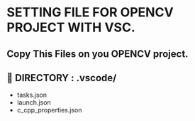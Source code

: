 # SETTING FILE FOR OPENCV PROJECT WITH VSC.

## Copy This Files on you OPENCV project.

## 🔗 DIRECTORY : .vscode/

- tasks.json
- launch.json
- c_cpp_properties.json
